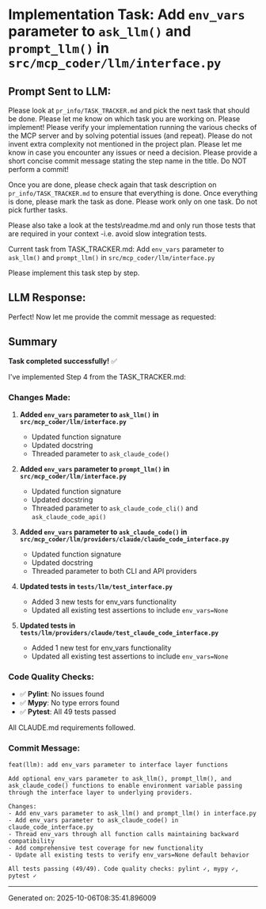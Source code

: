 # Implementation Task: Add `env_vars` parameter to `ask_llm()` and `prompt_llm()` in `src/mcp_coder/llm/interface.py`

## Prompt Sent to LLM:
Please look at `pr_info/TASK_TRACKER.md` and pick the next task that should be done.
Please let me know on which task you are working on.
Please implement!
Please verify your implementation running the various checks of the MCP server and by solving potential issues (and repeat).
Please do not invent extra complexity not mentioned in the project plan.
Please let me know in case you encounter any issues or need a decision.
Please provide a short concise commit message stating the step name in the title. Do NOT perform a commit!

Once you are done, please check again that task description on `pr_info/TASK_TRACKER.md` to ensure that everything is done.
Once everything is done, please mark the task as done.
Please work only on one task. Do not pick further tasks.

Please also take a look at the tests\readme.md and only run those tests that are required in your context -i.e. avoid slow integration tests.

Current task from TASK_TRACKER.md: Add `env_vars` parameter to `ask_llm()` and `prompt_llm()` in `src/mcp_coder/llm/interface.py`

Please implement this task step by step.

## LLM Response:
Perfect! Now let me provide the commit message as requested:

## Summary

**Task completed successfully!** ✅

I've implemented Step 4 from the TASK_TRACKER.md:

### Changes Made:

1. **Added `env_vars` parameter to `ask_llm()` in `src/mcp_coder/llm/interface.py`**
   - Updated function signature
   - Updated docstring
   - Threaded parameter to `ask_claude_code()`

2. **Added `env_vars` parameter to `prompt_llm()` in `src/mcp_coder/llm/interface.py`**
   - Updated function signature
   - Updated docstring
   - Threaded parameter to `ask_claude_code_cli()` and `ask_claude_code_api()`

3. **Added `env_vars` parameter to `ask_claude_code()` in `src/mcp_coder/llm/providers/claude/claude_code_interface.py`**
   - Updated function signature
   - Updated docstring
   - Threaded parameter to both CLI and API providers

4. **Updated tests in `tests/llm/test_interface.py`**
   - Added 3 new tests for env_vars functionality
   - Updated all existing test assertions to include `env_vars=None`

5. **Updated tests in `tests/llm/providers/claude/test_claude_code_interface.py`**
   - Added 1 new test for env_vars functionality
   - Updated all existing test assertions to include `env_vars=None`

### Code Quality Checks:
- ✅ **Pylint**: No issues found
- ✅ **Mypy**: No type errors found
- ✅ **Pytest**: All 49 tests passed

All CLAUDE.md requirements followed.

### Commit Message:

```
feat(llm): add env_vars parameter to interface layer functions

Add optional env_vars parameter to ask_llm(), prompt_llm(), and
ask_claude_code() functions to enable environment variable passing
through the interface layer to underlying providers.

Changes:
- Add env_vars parameter to ask_llm() and prompt_llm() in interface.py
- Add env_vars parameter to ask_claude_code() in claude_code_interface.py
- Thread env_vars through all function calls maintaining backward compatibility
- Add comprehensive test coverage for new functionality
- Update all existing tests to verify env_vars=None default behavior

All tests passing (49/49). Code quality checks: pylint ✓, mypy ✓, pytest ✓
```

---
Generated on: 2025-10-06T08:35:41.896009